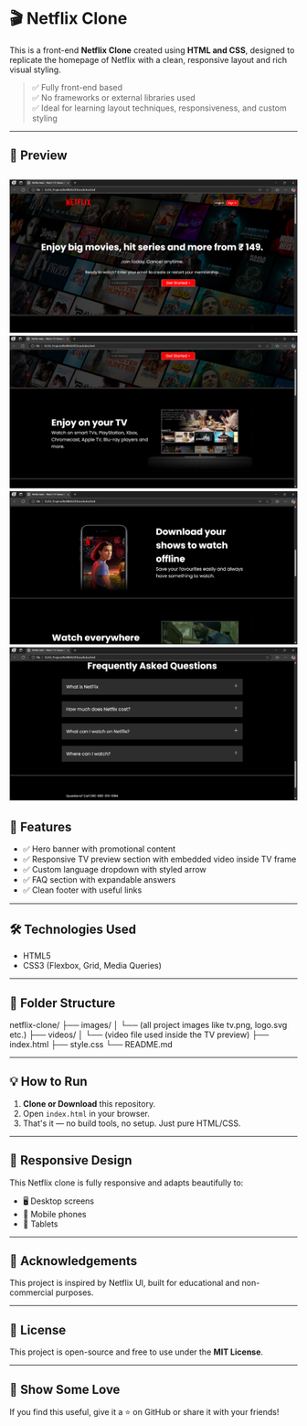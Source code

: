 # 🎬 Netflix Clone

This is a front-end **Netflix Clone** created using **HTML and CSS**, designed to replicate the homepage of Netflix with a clean, responsive layout and rich visual styling.

> ✅ Fully front-end based  
> ✅ No frameworks or external libraries used  
> ✅ Ideal for learning layout techniques, responsiveness, and custom styling

---

## 📸 Preview

![alt text](image.png)
![alt text](image-1.png)
![alt text](image-2.png)
![alt text](image-3.png)
---

## 🚀 Features

- ✅ Hero banner with promotional content
- ✅ Responsive TV preview section with embedded video inside TV frame
- ✅ Custom language dropdown with styled arrow
- ✅ FAQ section with expandable answers
- ✅ Clean footer with useful links

---

## 🛠️ Technologies Used

- HTML5
- CSS3 (Flexbox, Grid, Media Queries)

---

## 📁 Folder Structure

netflix-clone/ ├── images/ │ └── (all project images like tv.png, logo.svg etc.) ├── videos/ │ └── (video file used inside the TV preview) ├── index.html ├── style.css └── README.md


---

## 💡 How to Run

1. **Clone or Download** this repository.
2. Open `index.html` in your browser.
3. That's it — no build tools, no setup. Just pure HTML/CSS.

---

## 📱 Responsive Design

This Netflix clone is fully responsive and adapts beautifully to:

- 🖥️ Desktop screens
- 📱 Mobile phones
- 📱 Tablets

---

## 🙏 Acknowledgements

This project is inspired by Netflix UI, built for educational and non-commercial purposes.

---

## 📄 License

This project is open-source and free to use under the **MIT License**.

---

## 🌟 Show Some Love

If you find this useful, give it a ⭐ on GitHub or share it with your friends!
